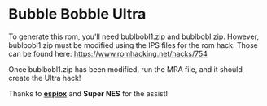 # Bubble Bobble Ultra

To generate this rom, you'll need bublbobl1.zip and bublbobl.zip. However, bublbobl1.zip must be modified using the IPS files for the rom hack.  Those can be found here: <a href="https://www.romhacking.net/hacks/754">https://www.romhacking.net/hacks/754</a>

Once bublbobl1.zip has been modified, run the MRA file, and it should create the Ultra hack!

Thanks to <b><a href="https://github.com/espiox">espiox</a></b> and <b>Super NES</b> for the assist!